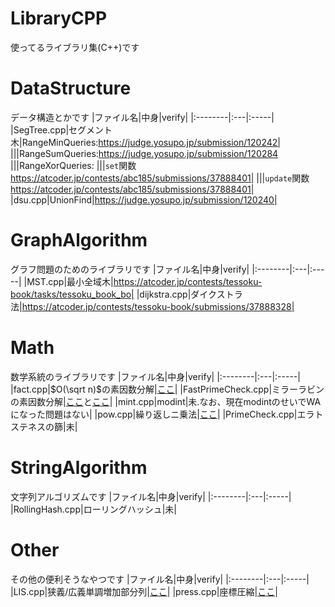 # LibraryCPP
使ってるライブラリ集(C++)です
# DataStructure
データ構造とかです
|ファイル名|中身|verify|
|:--------|:---|:-----|
|SegTree.cpp|セグメント木|RangeMinQueries:https://judge.yosupo.jp/submission/120242|
|||RangeSumQueries:https://judge.yosupo.jp/submission/120284
|||RangeXorQueries:
|||`set`関数 https://atcoder.jp/contests/abc185/submissions/37888401|
|||`update`関数 https://atcoder.jp/contests/abc185/submissions/37888401|
|dsu.cpp|UnionFind|https://judge.yosupo.jp/submission/120240|
# GraphAlgorithm
グラフ問題のためのライブラリです
|ファイル名|中身|verify|
|:--------|:---|:-----|
|MST.cpp|最小全域木|https://atcoder.jp/contests/tessoku-book/tasks/tessoku_book_bo|
|dijkstra.cpp|ダイクストラ法|https://atcoder.jp/contests/tessoku-book/submissions/37888328|
# Math
数学系統のライブラリです
|ファイル名|中身|verify|
|:--------|:---|:-----|
|fact.cpp|$O(\sqrt n)$の素因数分解|[ここ](https://onlinejudge.u-aizu.ac.jp/status/users/ac2000_/submissions/1/NTL_1_A/judge/7312275/C++17)|
|FastPrimeCheck.cpp|ミラーラビンの素因数分解|[ここ](https://algo-method.com/submissions/758365)と[ここ](https://onlinejudge.u-aizu.ac.jp/status/users/ac2000_/submissions/1/ALDS1_1_C/judge/7314111/C++17)|
|mint.cpp|modint|未.なお、現在modintのせいでWAになった問題はない|
|pow.cpp|繰り返しニ乗法|[ここ](https://onlinejudge.u-aizu.ac.jp/status/users/ac2000_/submissions/1/NTL_1_B/judge/7312276/C++17)|
|PrimeCheck.cpp|エラトステネスの篩|未|
# StringAlgorithm
文字列アルゴリズムです
|ファイル名|中身|verify|
|:--------|:---|:-----|
|RollingHash.cpp|ローリングハッシュ|未|
# Other
その他の便利そうなやつです
|ファイル名|中身|verify|
|:--------|:---|:-----|
|LIS.cpp|狭義/広義単調増加部分列|[ここ](https://atcoder.jp/contests/tessoku-book/submissions/37889774)|
|press.cpp|座標圧縮|[ここ](https://atcoder.jp/contests/abc036/submissions/37889808)|
